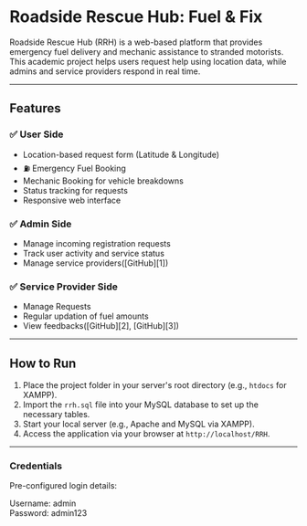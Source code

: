 # Roadside Rescue Hub: Fuel & Fix

Roadside Rescue Hub (RRH) is a web-based platform that provides emergency fuel delivery and mechanic assistance to stranded motorists. This academic project helps users request help using location data, while admins and service providers respond in real time.

---

## Features

### ✅ User Side

* Location-based request form (Latitude & Longitude)
* ⛽ Emergency Fuel Booking
* Mechanic Booking for vehicle breakdowns
* Status tracking for requests
* Responsive web interface

### ✅ Admin Side

* Manage incoming registration requests
* Track user activity and service status
* Manage service providers([GitHub][1])

### ✅ Service Provider Side

* Manage Requests
* Regular updation of fuel amounts
* View feedbacks([GitHub][2], [GitHub][3])

---

## How to Run

1. Place the project folder in your server's root directory (e.g., `htdocs` for XAMPP).
2. Import the `rrh.sql` file into your MySQL database to set up the necessary tables.
3. Start your local server (e.g., Apache and MySQL via XAMPP).
4. Access the application via your browser at `http://localhost/RRH`.

---

### Credentials
Pre-configured login details:

Username: admin  
Password: admin123

